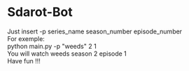 # Sdarot-Bot
Just insert -p series_name season_number episode_number\
For exemple:\
python main.py -p "weeds" 2 1\
You will watch weeds season 2 episode 1\
Have fun !!!
